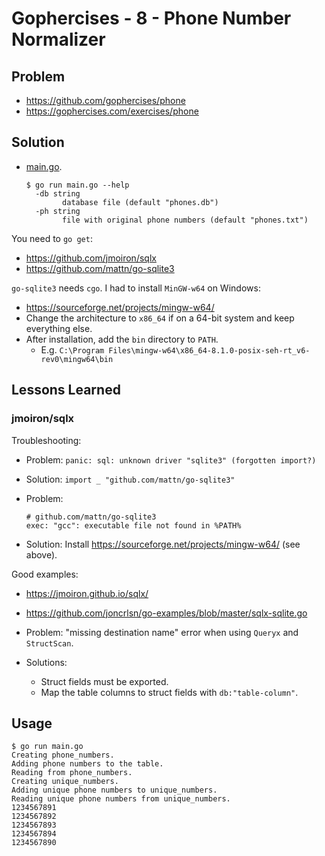 # Gophercises - 8 - Phone Number Normalizer

## Problem

* https://github.com/gophercises/phone
* https://gophercises.com/exercises/phone


## Solution

* [main.go](main.go).
  ```
  $ go run main.go --help
    -db string
          database file (default "phones.db")
    -ph string
          file with original phone numbers (default "phones.txt")
  ```

You need to `go get`:

* https://github.com/jmoiron/sqlx
* https://github.com/mattn/go-sqlite3

`go-sqlite3` needs `cgo`. I had to install `MinGW-w64` on Windows:

* https://sourceforge.net/projects/mingw-w64/
* Change the architecture to `x86_64` if on a 64-bit system and keep everything else.
* After installation, add the `bin` directory to `PATH`.
    * E.g. `C:\Program Files\mingw-w64\x86_64-8.1.0-posix-seh-rt_v6-rev0\mingw64\bin`

## Lessons Learned

### jmoiron/sqlx

Troubleshooting:

* Problem: `panic: sql: unknown driver "sqlite3" (forgotten import?)`
* Solution: `import _ "github.com/mattn/go-sqlite3"`

* Problem:
  ```
  # github.com/mattn/go-sqlite3
  exec: "gcc": executable file not found in %PATH%
  ```
* Solution: Install https://sourceforge.net/projects/mingw-w64/ (see above).

Good examples:

* https://jmoiron.github.io/sqlx/
* https://github.com/joncrlsn/go-examples/blob/master/sqlx-sqlite.go

* Problem: "missing destination name" error when using `Queryx` and `StructScan`.
* Solutions:
  * Struct fields must be exported.
  * Map the table columns to struct fields with `db:"table-column"`.

## Usage

```
$ go run main.go
Creating phone_numbers.
Adding phone numbers to the table.
Reading from phone_numbers.
Creating unique_numbers.
Adding unique phone numbers to unique_numbers.
Reading unique phone numbers from unique_numbers.
1234567891
1234567892
1234567893
1234567894
1234567890
```
